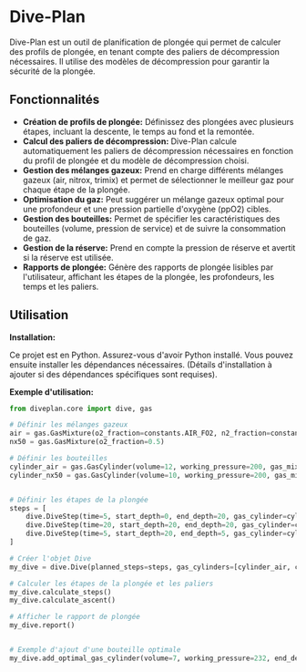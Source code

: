 # Dive-Plan

Dive-Plan est un outil de planification de plongée qui permet de calculer des profils de plongée, en tenant compte des paliers de décompression nécessaires. Il utilise des modèles de décompression pour garantir la sécurité de la plongée.

## Fonctionnalités

* **Création de profils de plongée:** Définissez des plongées avec plusieurs étapes, incluant la descente, le temps au fond et la remontée.
* **Calcul des paliers de décompression:**  Dive-Plan calcule automatiquement les paliers de décompression nécessaires en fonction du profil de plongée et du modèle de décompression choisi.
* **Gestion des mélanges gazeux:**  Prend en charge différents mélanges gazeux (air, nitrox, trimix) et permet de sélectionner le meilleur gaz pour chaque étape de la plongée.
* **Optimisation du gaz:**  Peut suggérer un mélange gazeux optimal pour une profondeur et une pression partielle d'oxygène (ppO2) cibles.
* **Gestion des bouteilles:**  Permet de spécifier les caractéristiques des bouteilles (volume, pression de service) et de suivre la consommation de gaz.
* **Gestion de la réserve:**  Prend en compte la pression de réserve et avertit si la réserve est utilisée.
* **Rapports de plongée:**  Génère des rapports de plongée lisibles par l'utilisateur, affichant les étapes de la plongée, les profondeurs, les temps et les paliers.

## Utilisation

**Installation:**

Ce projet est en Python. Assurez-vous d'avoir Python installé. Vous pouvez ensuite installer les dépendances nécessaires.  (Détails d'installation à ajouter si des dépendances spécifiques sont requises).

**Exemple d'utilisation:**

```python
from diveplan.core import dive, gas

# Définir les mélanges gazeux
air = gas.GasMixture(o2_fraction=constants.AIR_FO2, n2_fraction=constants.AIR_FN2)
nx50 = gas.GasMixture(o2_fraction=0.5)

# Définir les bouteilles
cylinder_air = gas.GasCylinder(volume=12, working_pressure=200, gas_mixture=air, reserve_pressure=50)
cylinder_nx50 = gas.GasCylinder(volume=10, working_pressure=200, gas_mixture=nx50, reserve_pressure=50)


# Définir les étapes de la plongée
steps = [
    dive.DiveStep(time=5, start_depth=0, end_depth=20, gas_cylinder=cylinder_air),
    dive.DiveStep(time=20, start_depth=20, end_depth=20, gas_cylinder=cylinder_air),
    dive.DiveStep(time=5, start_depth=20, end_depth=5, gas_cylinder=cylinder_nx50), # Remontée à 5m avec Nitrox 50
]

# Créer l'objet Dive
my_dive = dive.Dive(planned_steps=steps, gas_cylinders=[cylinder_air, cylinder_nx50], gradient_factors=(85,85))

# Calculer les étapes de la plongée et les paliers
my_dive.calculate_steps()
my_dive.calculate_ascent()

# Afficher le rapport de plongée
my_dive.report()


# Exemple d'ajout d'une bouteille optimale
my_dive.add_optimal_gas_cylinder(volume=7, working_pressure=232, end_depth=20, target_ppo2=1.4)

